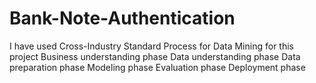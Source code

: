 # Bank-Note-Authentication
I have used Cross-Industry Standard Process for Data Mining for this project
  Business understanding phase
  Data understanding phase
  Data preparation phase
  Modeling phase
  Evaluation phase
  Deployment phase
